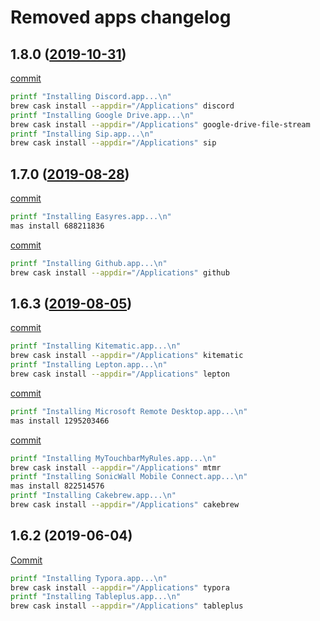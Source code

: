 # Removed apps changelog

## __1.8.0__ ([2019-10-31](https://github.com/MarioCatuogno/Clean-macOS/milestone/4))

[commit](https://github.com/MarioCatuogno/Clean-macOS/commit/23022a430b27d579be044b4453f084c2d67dfacb)

```sh
printf "Installing Discord.app...\n"
brew cask install --appdir="/Applications" discord
printf "Installing Google Drive.app...\n"
brew cask install --appdir="/Applications" google-drive-file-stream
printf "Installing Sip.app...\n"
brew cask install --appdir="/Applications" sip
```

## __1.7.0__ ([2019-08-28](https://github.com/MarioCatuogno/Clean-macOS/milestone/2))

[commit](https://github.com/MarioCatuogno/Clean-macOS/commit/c7fc47b3ea1186521be936a3dd15e905ce1f5ac1)

```sh
printf "Installing Easyres.app...\n"
mas install 688211836
```

[commit](https://github.com/MarioCatuogno/Clean-macOS/commit/a95fba1b87e4bde71d979cfdb019a9ab8d9ad8d3)

```sh
printf "Installing Github.app...\n"
brew cask install --appdir="/Applications" github
```

## __1.6.3__ ([2019-08-05](https://github.com/MarioCatuogno/Clean-macOS/milestone/1))

[commit](https://github.com/MarioCatuogno/Clean-macOS/commit/fc35ba8b77b9d0a45c34518c5218362c678f8265)

```sh
printf "Installing Kitematic.app...\n"
brew cask install --appdir="/Applications" kitematic
printf "Installing Lepton.app...\n"
brew cask install --appdir="/Applications" lepton
```

[commit](https://github.com/MarioCatuogno/Clean-macOS/commit/3383fefb651f04e135f66a440ff3f42c948ef1ec)

```sh
printf "Installing Microsoft Remote Desktop.app...\n"
mas install 1295203466
```

[commit](https://github.com/MarioCatuogno/Clean-macOS/commit/89fb7296bda282cb75669879671af390c33913fb)

```sh
printf "Installing MyTouchbarMyRules.app...\n"
brew cask install --appdir="/Applications" mtmr
printf "Installing SonicWall Mobile Connect.app...\n"
mas install 822514576
printf "Installing Cakebrew.app...\n"
brew cask install --appdir="/Applications" cakebrew
```

## __1.6.2__ (2019-06-04)

[Commit](https://github.com/MarioCatuogno/Clean-macOS/commit/12570574b68d2363732d4e0a5b83ba6c852fcc98)

```sh
printf "Installing Typora.app...\n"
brew cask install --appdir="/Applications" typora
printf "Installing Tableplus.app...\n"
brew cask install --appdir="/Applications" tableplus
```
